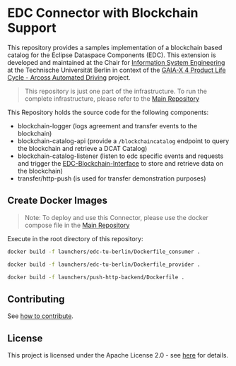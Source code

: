 # EDC Connector with Blockchain Support

This repository provides a samples implementation of a blockchain based catalog for the Eclipse Dataspace Components (EDC). This extension is developed and maintained at the Chair for [Information System Engineering](https://www.tu.berlin/ise) at the Technische Universität Berlin in context of the [GAIA-X 4 Product Life Cycle - Arcoss Automated Driving](https://www.gaia-x4plcaad.info/) project.

> This repository is just one part of the infrastructure. To run the complete infrastructure, please refer to the [Main Repository](https://github.com/GAIA-X4PLC-AAD/edc-blockchain-broker)

This Repository holds the source code for the following components:
- blockchain-logger (logs agreement and transfer events to the blockchain)
- blockchain-catalog-api (provide a `/blockchaincatalog` endpoint to query the blockchain and retrieve a DCAT Catalog)
- blockchain-catalog-listener (listen to edc specific events and requests and trigger the [EDC-Blockchain-Interface](https://github.com/GAIA-X4PLC-AAD/EDC-Blockchain-Interface) to store and retrieve data on the blockchain)
- transfer/http-push (is used for transfer demonstration purposes) 

## Create Docker Images
> Note: To deploy and use this Connector, please use the docker compose file in the [Main Repository](https://github.com/GAIA-X4PLC-AAD/edc-blockchain-broker)

Execute in the root directory of this repository:

```bash
docker build -f launchers/edc-tu-berlin/Dockerfile_consumer .
```
```bash
docker build -f launchers/edc-tu-berlin/Dockerfile_provider .
```
```bash
docker build -f launchers/push-http-backend/Dockerfile .
```

## Contributing

See [how to contribute](CONTRIBUTING.md).

## License

This project is licensed under the Apache License 2.0 - see [here](LICENSE) for details.
